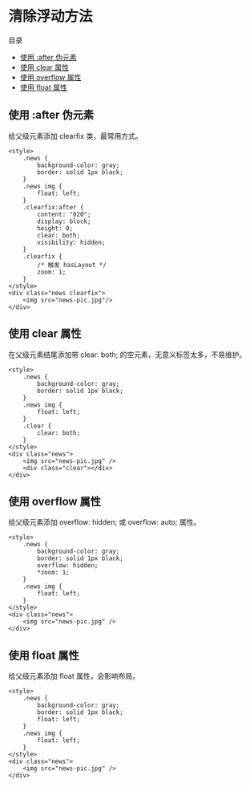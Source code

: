 # 清除浮动方法

目录

- [使用 :after 伪元素](#使用-after-伪元素)
- [使用 clear 属性](#使用-clear-属性)
- [使用 overflow 属性](#使用-overflow-属性)
- [使用 float 属性](#使用-float-属性)

## 使用 :after 伪元素

给父级元素添加 clearfix 类，最常用方式。

```
<style>
    .news {
        background-color: gray;
        border: solid 1px black;
    }
    .news img {
        float: left;
    }
    .clearfix:after {
        content: "020";
        display: block;
        height: 0;
        clear: both;
        visibility: hidden;
    }
    .clearfix {
        /* 触发 hasLayout */
        zoom: 1;
    }
</style>
<div class="news clearfix">
    <img src="news-pic.jpg"/>
</div>
```

## 使用 clear 属性

在父级元素结尾添加带 clear: both; 的空元素，无意义标签太多，不易维护。

```
<style>
    .news {
        background-color: gray;
        border: solid 1px black;
    }
    .news img {
        float: left;
    }
    .clear {
        clear: both;
    }
</style>
<div class="news">
    <img src="news-pic.jpg" />
    <div class="clear"></div>
</div>
```

## 使用 overflow 属性

给父级元素添加 overflow: hidden; 或 overflow: auto; 属性。

```
<style>
    .news {
        background-color: gray;
        border: solid 1px black;
        overflow: hidden;
        *zoom: 1;
    }
    .news img {
        float: left;
    }
</style>
<div class="news">
    <img src="news-pic.jpg" />
</div>
```

## 使用 float 属性

给父级元素添加 float 属性，会影响布局。

```
<style>
    .news {
        background-color: gray;
        border: solid 1px black;
        float: left;
    }
    .news img {
        float: left;
    }
</style>
<div class="news">
    <img src="news-pic.jpg" />
</div>
```
